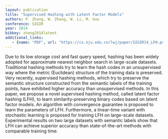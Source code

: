 ```yaml
---
layout: publication
title: "Supervised Hashing with Latent Factor Models"
authors: P. Zhang, W. Zhang, W. Li, M. Guo
conference: SIGIR
year: 2014
bibkey: zhang2014latent
additional_links:
   - {name: "PDF", url: "https://cs.nju.edu.cn/lwj/paper/SIGIR14_LFH.pdf"}   
---
```

Due to its low storage cost and fast query speed, hashing
has been widely adopted for approximate nearest neighbor
search in large-scale datasets. Traditional hashing methods
try to learn the hash codes in an unsupervised way where
the metric (Euclidean) structure of the training data is preserved.
Very recently, supervised hashing methods, which
try to preserve the semantic structure constructed from the
semantic labels of the training points, have exhibited higher
accuracy than unsupervised methods. In this paper, we
propose a novel supervised hashing method, called latent
factor hashing (LFH), to learn similarity-preserving binary
codes based on latent factor models. An algorithm with
convergence guarantee is proposed to learn the parameters
of LFH. Furthermore, a linear-time variant with stochastic
learning is proposed for training LFH on large-scale datasets.
Experimental results on two large datasets with semantic
labels show that LFH can achieve superior accuracy than
state-of-the-art methods with comparable training time.
